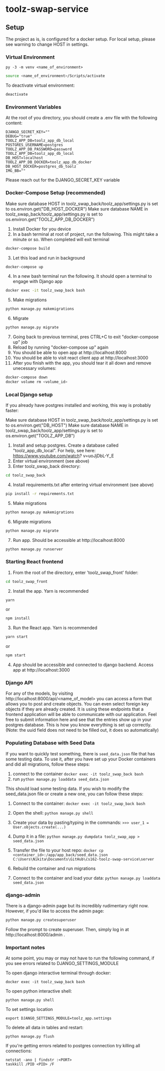 # toolz-swap-service

## Setup
The project as is, is configured for a docker setup. For local setup, please see warning to change HOST in settings.

### Virtual Environment

```For Windows (bash)
py -3 -m venv <name_of_environment> 
```
```bash
source <name_of_environment>/Scripts/activate
```
To deactivate virtual environment:
```bash
deactivate
```
### Environment Variables

At the root of you directory, you should create a .env file with the following content:

```
DJANGO_SECRET_KEY=""
DEBUG="true"
TOOLZ_APP_DB=toolz_app_db_local
POSTGRES_USERNAME=postgres
TOOLZ_APP_DB_PASSWORD=password
TOOLZ_APP_DB=toolz_app_db_local
DB_HOST=localhost
TOOLZ_APP_DB_DOCKER=toolz_app_db_docker
DB_HOST_DOCKER=postgres_db_toolz
IMG_BB=""
```

Please reach out for the DJANGO_SECRET_KEY variable

### Docker-Compose Setup (recommended)

Make sure database HOST in toolz_swap_back/toolz_app/settings.py is set to os.environ.get("DB_HOST_DOCKER")
Make sure database NAME in toolz_swap_back/toolz_app/settings.py is set to os.environ.get("TOOLZ_APP_DB_DOCKER")

1. Install Docker for you device
2. In a bash terminal at root of project, run the following. This might take a minute or so. When completed will exit terminal
```bash
docker-compose build
```
3. Let this load and run in background
```bash
docker-compose up
```
4. In a new bash terminal run the following. It should open a terminal to engage with Django app
```bash
docker exec -it toolz_swap_back bash
```
5. Make migrations
```bash
python manage.py makemigrations
```
6. Migrate
```bash
python manage.py migrate
```
7. Going back to previous terminal, pres CTRL+C to exit "docker-compose up" job
8. Reload by running "docker-compose up" again
9. You should be able to open app at http://localhost:8000 
10. You should be able to visit react client app at http://localhost:3000
11. After you finish with the app, you should tear it all down and remove unecessary volumes:
```bash
docker-compose down
docker volume rm <volume_id>
```

### Local Django setup

If you already have postgres installed and working, this way is probably faster:

Make sure database HOST in toolz_swap_back/toolz_app/settings.py is set to os.environ.get("DB_HOST")
Make sure database NAME in toolz_swap_back/toolz_app/settings.py is set to os.environ.get("TOOLZ_APP_DB")

1. Install and setup postgres. Create a database called "toolz_app_db_local". For help, see here: https://www.youtube.com/watch?
v=uoJjDbL-Y_E
2. Enter virtual environment (see above)
3. Enter toolz_swap_back directory:
```bash
cd toolz_swap_back
```
4. Install requirements.txt after entering virtual environment (see above)
```bash
pip install -r requirements.txt
```
5. Make migrations
```bash
python manage.py makemigrations
```
6. Migrate migrations
```bash
python manage.py migrate
```
7. Run app. Should be accessible at http://localhost:8000
```bash
python manage.py runserver
```

### Starting React frontend

1. From the root of the directory, enter 'toolz_swap_front' folder:
```bash
cd toolz_swap_front
```
2. Install the app. Yarn is recommended
```bash
yarn
```
or
```bash
npm install
```
3. Run the React app. Yarn is recommended
```bash
yarn start
```
or
```bash
npm start
```
4. App should be accessible and connected to django backend. Access app at http://localhost:3000

### Django API

For any of the models, by visiting http://localhost:8000/api/<name_of_model> you can access a form that allows you to post and create objects. You can even select foreign key objects if they are already created. It is using these endpoints that a frontend application will be able to communicate with our application. Feel free to submit information here and see that the entries show up in your postgres database. This is how you know everything is set up correctly. (Note: the uuid field does not need to be filled out, it does so automatically)

### Populating Database with Seed Data
If you want to quickly test something, there is `seed_data.json` file that has
some testing data. To use it, after you have set up your Docker containers and did all migrations, follow these steps:
1. connect to the container `docker exec -it toolz_swap_back bash`
2. run `python manage.py loaddata seed_data.json`

This should load some testing data.
If you wish to modify the seed_data.json file or create a new one, you can follow these steps:
1. Connect to the container:
`docker exec -it toolz_swap_back bash`

2. Open the shell:
`python manage.py shell`

3. Create your data by pasting/typing in the commands:
`>>> user_1 = User.objects.create(...)`

4. Dump it in a file:
`python manage.py dumpdata toolz_swap_app > seed_data.json`

5. Transfer the file to your host repo:
`docker cp <container_id>:/app/app_back/seed_data.json C:\Users\Nikita\Documents\GitHub\cs162-toolz-swap-service\server`

6. Rebuild the container and run migrations

7. Connect to the container and load your data:
`python manage.py loaddata seed_data.json`

### django-admin

There is a django-admin page but its incredibly rudimentary right now. However, if you'd like to access the admin page:

```bash
python manage.py createsuperuser
```

Follow the prompt to create superuser. Then, simply log in at http://localhost:8000/admin .

### Important notes

At some point, you may or may not have to run the following command, if you see errors related to DJANGO_SETTINGS_MODULE

To open django interactive terminal through docker:
```
docker exec -it toolz_swap_back bash
```

To open python interactive shell:
```
python manage.py shell
```

To set settings location
```
export DJANGO_SETTINGS_MODULE=toolz_app.settings
```

To delete all data in tables and restart:
```
python manage.py flush
```

If you're getting errors related to postgres connection try killing all connections:
```
netstat -ano | findstr :<PORT>
taskkill /PID <PID> /F
```